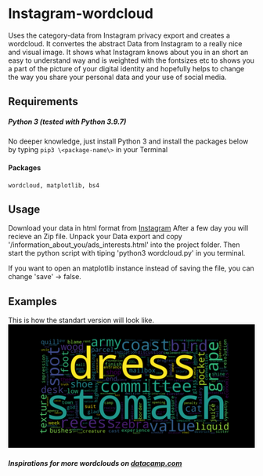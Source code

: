 # Instagram-wordcloud
  Uses the category-data from Instagram privacy export and creates a wordcloud. It convertes the abstract Data from Instagram to a really nice and visual image. It shows what Instagram knows about you in an short an easy to understand way and is weighted with the fontsizes etc to shows you a part of the picture of your digital identity and hopefully helps to change the way you share your personal data and your use of social media.


## Requirements
 ##### Python 3 (tested with Python 3.9.7)
 No deeper knowledge, just install Python 3 and install the packages below by typing `pip3 \<package-name\>` in your Terminal
 
  #### Packages
    wordcloud, matplotlib, bs4

## Usage
  Download your data in html format from [Instagram](https://www.instagram.com/download/request/)
  After a few day you will recieve an Zip file.
  Unpack your Data export and copy '/information_about_you/ads_interests.html' into the project folder.
  Then start the python script with tiping 'python3 wordcloud.py' in you terminal.

  If you want to open an matplotlib instance instead of saving the file, you can change 'save' -> false.

## Examples

This is how the standart version will look like.<br>
![example wordcloud](./interests_wordcloud.png)

##### Inspirations for more wordclouds on [datacamp.com](https://www.datacamp.com/community/tutorials/wordcloud-python)
